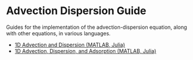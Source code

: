 # Advection Dispersion Guide
Guides for the implementation of the advection-dispersion equation, along with other equations, in various languages.

* [1D Advection and Dispersion (MATLAB, Julia)](guides/AdvDis1D/index_AdvDis1D.md)
* [1D Advection, Dispersion, and Adsorption (MATLAB, Julia)](guides/AdvDisAds1D/index_AdvDisAds1D.md)